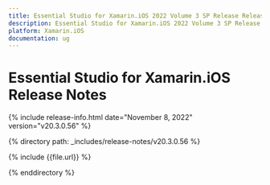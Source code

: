 ```yaml
---
title: Essential Studio for Xamarin.iOS 2022 Volume 3 SP Release Release Notes  
description: Essential Studio for Xamarin.iOS 2022 Volume 3 SP Release Release Notes  
platform: Xamarin.iOS
documentation: ug
---
```


# Essential Studio for Xamarin.iOS  Release Notes  

{% include release-info.html date="November 8, 2022"  version="v20.3.0.56" %} 

{% directory path: _includes/release-notes/v20.3.0.56 %}

{% include {{file.url}} %}

{% enddirectory %}
